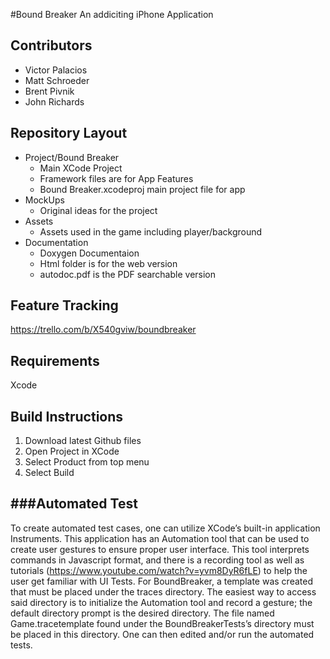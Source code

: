 #Bound Breaker
An addiciting iPhone Application 

Contributors
--------
* Victor Palacios
* Matt Schroeder
* Brent Pivnik
* John Richards

Repository Layout 
---------
- Project/Bound Breaker
  - Main XCode Project
  - Framework files are for App Features
  - Bound Breaker.xcodeproj main project file for app
- MockUps
  - Original ideas for the project
- Assets
  - Assets used in the game including player/background
- Documentation
  - Doxygen Documentaion
  - Html folder is for the web version
  - autodoc.pdf is the PDF searchable version



Feature Tracking
-------
https://trello.com/b/X540gviw/boundbreaker

Requirements
-------
Xcode

Build Instructions
-------
1. Download latest Github files 
2. Open Project in XCode
3. Select Product from top menu
4. Select Build

###Automated Test
-------
To create automated test cases, one can utilize XCode’s built-in application Instruments. This application
has an Automation tool that can be used to create user gestures to ensure proper user interface. This 
tool interprets commands in Javascript format, and there is a recording tool as well as tutorials 
(https://www.youtube.com/watch?v=yvm8DyR6fLE) to help the user get familiar with UI Tests. For 
BoundBreaker, a template was created that must be placed under the traces directory. The easiest way 
to access said directory is to initialize the Automation tool and record a gesture; the default directory 
prompt is the desired directory. The file named Game.tracetemplate found under the 
BoundBreakerTests’s directory must be placed in this directory. One can then edited and/or run the 
automated tests.
